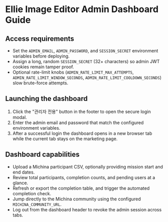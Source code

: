# Ellie Image Editor Admin Dashboard Guide

## Access requirements
- Set the `ADMIN_EMAIL`, `ADMIN_PASSWORD`, and `SESSION_SECRET` environment variables before deploying.
- Assign a long, random `SESSION_SECRET` (32+ characters) so admin JWT cookies remain tamper proof.
- Optional rate-limit knobs (`ADMIN_RATE_LIMIT_MAX_ATTEMPTS`, `ADMIN_RATE_LIMIT_WINDOW_SECONDS`, `ADMIN_RATE_LIMIT_COOLDOWN_SECONDS`) slow brute-force attempts.

## Launching the dashboard
1. Click the "관리자 전용" button in the footer to open the secure login modal.
2. Enter the admin email and password that match the configured environment variables.
3. After a successful login the dashboard opens in a new browser tab while the current tab stays on the marketing page.

## Dashboard capabilities
- Upload a Michina participant CSV, optionally providing mission start and end dates.
- Review total participants, completion counts, and pending users at a glance.
- Refresh or export the completion table, and trigger the automated completion check.
- Jump directly to the Michina community using the configured `MICHINA_COMMUNITY_URL`.
- Log out from the dashboard header to revoke the admin session across tabs.
